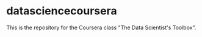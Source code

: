 datasciencecoursera
===================

This is the repository for the Coursera class "The Data Scientist's Toolbox".
